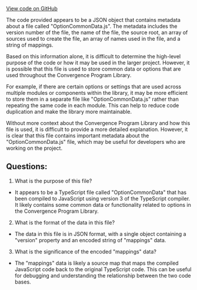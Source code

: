 [View code on GitHub](https://github.com/convergence-rfq/convergence-program-library/risk-engine/js/generated/types/OptionCommonData.js.map)

The code provided appears to be a JSON object that contains metadata about a file called "OptionCommonData.js". The metadata includes the version number of the file, the name of the file, the source root, an array of sources used to create the file, an array of names used in the file, and a string of mappings.

Based on this information alone, it is difficult to determine the high-level purpose of the code or how it may be used in the larger project. However, it is possible that this file is used to store common data or options that are used throughout the Convergence Program Library. 

For example, if there are certain options or settings that are used across multiple modules or components within the library, it may be more efficient to store them in a separate file like "OptionCommonData.js" rather than repeating the same code in each module. This can help to reduce code duplication and make the library more maintainable.

Without more context about the Convergence Program Library and how this file is used, it is difficult to provide a more detailed explanation. However, it is clear that this file contains important metadata about the "OptionCommonData.js" file, which may be useful for developers who are working on the project.
## Questions: 
 1. What is the purpose of this file?
- It appears to be a TypeScript file called "OptionCommonData" that has been compiled to JavaScript using version 3 of the TypeScript compiler. It likely contains some common data or functionality related to options in the Convergence Program Library.

2. What is the format of the data in this file?
- The data in this file is in JSON format, with a single object containing a "version" property and an encoded string of "mappings" data.

3. What is the significance of the encoded "mappings" data?
- The "mappings" data is likely a source map that maps the compiled JavaScript code back to the original TypeScript code. This can be useful for debugging and understanding the relationship between the two code bases.